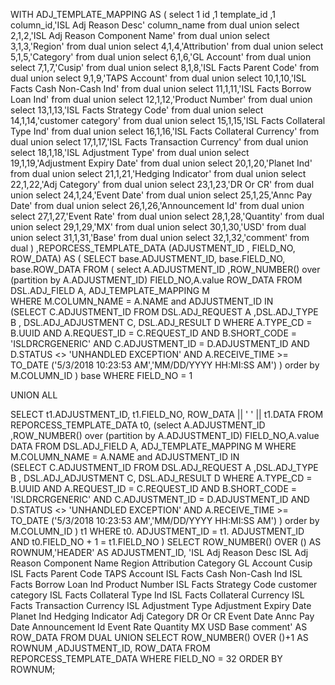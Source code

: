 WITH 
ADJ_TEMPLATE_MAPPING AS
(
select 1 id ,1 template_id ,1 column_id,'ISL Adj Reason Desc' column_name  from dual union
select 2,1,2,'ISL Adj Reason Component Name'  from dual union
select 3,1,3,'Region'  from dual union
select 4,1,4,'Attribution'  from dual union
select 5,1,5,'Category'  from dual union
select 6,1,6,'GL Account'  from dual union
select 7,1,7,'Cusip'  from dual union
select 8,1,8,'ISL Facts Parent Code'  from dual union
select 9,1,9,'TAPS Account'  from dual union
select 10,1,10,'ISL Facts Cash Non-Cash Ind'  from dual union
select 11,1,11,'ISL Facts Borrow Loan Ind'  from dual union
select 12,1,12,'Product Number'  from dual union
select 13,1,13,'ISL Facts Strategy Code'  from dual union
select 14,1,14,'customer category'  from dual union
select 15,1,15,'ISL Facts Collateral Type Ind'  from dual union
select 16,1,16,'ISL Facts Collateral Currency'  from dual union
select 17,1,17,'ISL Facts Transaction Currency'  from dual union
select 18,1,18,'ISL Adjustment Type'  from dual union
select 19,1,19,'Adjustment Expiry Date'  from dual union
select 20,1,20,'Planet Ind'  from dual union
select 21,1,21,'Hedging Indicator'  from dual union
select 22,1,22,'Adj Category'  from dual union
select 23,1,23,'DR Or CR'  from dual union
select 24,1,24,'Event Date'  from dual union
select 25,1,25,'Annc Pay Date'  from dual union
select 26,1,26,'Announcement Id'  from dual union
select 27,1,27,'Event Rate'  from dual union
select 28,1,28,'Quantity'  from dual union
select 29,1,29,'MX'  from dual union
select 30,1,30,'USD'  from dual union
select 31,1,31,'Base'  from dual union
select 32,1,32,'comment' from dual
)
,REPORCESS_TEMPLATE_DATA (ADJUSTMENT_ID , FIELD_NO, ROW_DATA)
AS
(
  SELECT base.ADJUSTMENT_ID, 
  base.FIELD_NO, 
  base.ROW_DATA 
  FROM (
        select A.ADJUSTMENT_ID ,ROW_NUMBER() over (partition by A.ADJUSTMENT_ID) FIELD_NO,A.value ROW_DATA
                FROM DSL.ADJ_FIELD A, ADJ_TEMPLATE_MAPPING M  
                WHERE M.COLUMN_NAME = A.NAME
                and ADJUSTMENT_ID IN                
                (SELECT C.ADJUSTMENT_ID
                        FROM DSL.ADJ_REQUEST A ,DSL.ADJ_TYPE B ,   DSL.ADJ_ADJUSTMENT C, DSL.ADJ_RESULT D
                        WHERE A.TYPE_CD = B.UUID
                        AND A.REQUEST_ID = C.REQUEST_ID
                        AND B.SHORT_CODE = 'ISLDRCRGENERIC' 
                        AND C.ADJUSTMENT_ID = D.ADJUSTMENT_ID
                        AND D.STATUS <> 'UNHANDLED EXCEPTION'
                        AND A.RECEIVE_TIME >= TO_DATE ('5/3/2018 10:23:53 AM','MM/DD/YYYY HH:MI:SS AM')
                ) 
                order by M.COLUMN_ID
            ) base 
  WHERE FIELD_NO = 1
  
  UNION ALL
  
  SELECT t1.ADJUSTMENT_ID, t1.FIELD_NO, ROW_DATA || '	' || t1.DATA
  FROM REPORCESS_TEMPLATE_DATA t0, 
  (select  A.ADJUSTMENT_ID ,ROW_NUMBER() over (partition by A.ADJUSTMENT_ID) FIELD_NO,A.value DATA
            FROM DSL.ADJ_FIELD A, ADJ_TEMPLATE_MAPPING M
            WHERE M.COLUMN_NAME = A.NAME 
            and  ADJUSTMENT_ID IN  
             (SELECT C.ADJUSTMENT_ID
                        FROM DSL.ADJ_REQUEST A ,DSL.ADJ_TYPE B ,   DSL.ADJ_ADJUSTMENT C, DSL.ADJ_RESULT D
                        WHERE A.TYPE_CD = B.UUID
                        AND A.REQUEST_ID = C.REQUEST_ID
                        AND B.SHORT_CODE = 'ISLDRCRGENERIC'
                        AND C.ADJUSTMENT_ID = D.ADJUSTMENT_ID
                        AND D.STATUS <> 'UNHANDLED EXCEPTION'
                        AND A.RECEIVE_TIME >= TO_DATE ('5/3/2018 10:23:53 AM','MM/DD/YYYY HH:MI:SS AM')
                ) 
            order by M.COLUMN_ID 
            ) t1
  WHERE t0. ADJUSTMENT_ID = t1. ADJUSTMENT_ID
    AND t0.FIELD_NO + 1 = t1.FIELD_NO
)
SELECT ROW_NUMBER() OVER () AS ROWNUM,'HEADER' AS ADJUSTMENT_ID, 'ISL Adj Reason Desc	ISL Adj Reason Component Name	Region	Attribution	Category	GL Account	Cusip	ISL Facts Parent Code	TAPS Account	ISL Facts Cash Non-Cash Ind	ISL Facts Borrow Loan Ind	Product Number	ISL Facts Strategy Code	customer category	ISL Facts Collateral Type Ind	ISL Facts Collateral Currency	ISL Facts Transaction Currency	ISL Adjustment Type	Adjustment Expiry Date	Planet Ind	Hedging Indicator	Adj Category	DR Or CR	Event Date	Annc Pay Date	Announcement Id	Event Rate	Quantity	MX	USD	Base	comment' AS ROW_DATA
FROM DUAL
UNION
SELECT ROW_NUMBER() OVER ()+1 AS ROWNUM ,ADJUSTMENT_ID, ROW_DATA 
FROM REPORCESS_TEMPLATE_DATA WHERE FIELD_NO = 32
ORDER BY ROWNUM;
